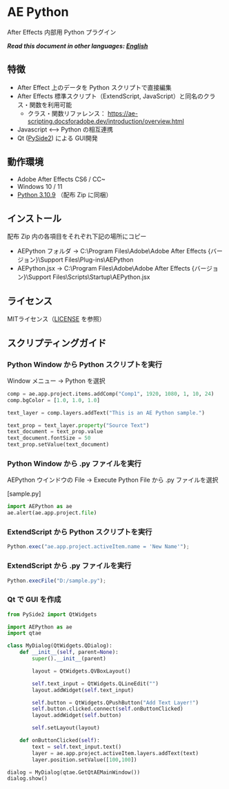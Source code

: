 # AE Python
After Effects 内部用 Python プラグイン

***Read this document in other languages: [English](./README.md)***

## 特徴
* After Effect 上のデータを Python スクリプトで直接編集
* After Effects 標準スクリプト（ExtendScript, JavaScript）と同名のクラス・関数を利用可能
  * クラス・関数リファレンス： https://ae-scripting.docsforadobe.dev/introduction/overview.html
* Javascript <--> Python の相互連携
* Qt ([PySide2](https://pypi.org/project/PySide2/)) による GUI開発

## 動作環境
* Adobe After Effects CS6 / CC~
* Windows 10 / 11
* [Python 3.10.9](https://www.python.org/downloads/release/python-3109/) （配布 Zip に同梱）

## インストール
配布 Zip 内の各項目をそれぞれ下記の場所にコピー
* AEPython フォルダ -> C:\Program Files\Adobe\Adobe After Effects {バージョン}\Support Files\Plug-ins\AEPython
* AEPython.jsx -> C:\Program Files\Adobe\Adobe After Effects {バージョン}\Support Files\Scripts\Startup\AEPython.jsx

## ライセンス
MITライセンス（[LICENSE](./LICENSE) を参照）

## スクリプティングガイド

### Python Window から Python スクリプトを実行
Window メニュー -> Python を選択

```Python
comp = ae.app.project.items.addComp("Comp1", 1920, 1080, 1, 10, 24)
comp.bgColor = [1.0, 1.0, 1.0]

text_layer = comp.layers.addText("This is an AE Python sample.")

text_prop = text_layer.property("Source Text")
text_document = text_prop.value
text_document.fontSize = 50
text_prop.setValue(text_document)
```

### Python Window から .py ファイルを実行
AEPython ウインドウの File -> Execute Python File から .py ファイルを選択

[sample.py]
```Python
import AEPython as ae
ae.alert(ae.app.project.file)
```

### ExtendScript から Python スクリプトを実行
```JavaScript
Python.exec("ae.app.project.activeItem.name = 'New Name'");
```

### ExtendScript から .py ファイルを実行
```JavaScript
Python.execFile("D:/sample.py");
```

### Qt で GUI を作成
```Python 
from PySide2 import QtWidgets

import AEPython as ae
import qtae

class MyDialog(QtWidgets.QDialog):
    def __init__(self, parent=None):
        super().__init__(parent)

        layout = QtWidgets.QVBoxLayout()

        self.text_input = QtWidgets.QLineEdit("")
        layout.addWidget(self.text_input)

        self.button = QtWidgets.QPushButton("Add Text Layer!")
        self.button.clicked.connect(self.onButtonClicked)
        layout.addWidget(self.button)

        self.setLayout(layout)

    def onButtonClicked(self):
        text = self.text_input.text()
        layer = ae.app.project.activeItem.layers.addText(text)
        layer.position.setValue([100,100])

dialog = MyDialog(qtae.GetQtAEMainWindow())
dialog.show()
```